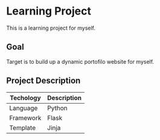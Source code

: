 # Learning Project

This is a learning project for myself.

## Goal

Target is to build up a dynamic portofilo website for myself.

## Project Description


| Techology | Description |
| ----------| ------------|
| Language  | Python      |
| Framework | Flask       |
| Template  | Jinja       |


